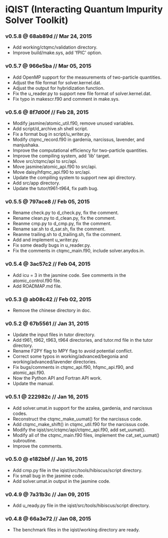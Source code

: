 # iQIST (Interacting Quantum Impurity Solver Toolkit)

### v0.5.8 @ 68ab89d // Mar 24, 2015

* Add working/ctqmc/validation directory.
* Improve build/make.sys, add 'fPIC' option.

### v0.5.7 @ 966e5ba // Mar 05, 2015

* Add OpenMP support for the measurements of two-particle quantities.
* Adjust the file format for solver.kernel.dat.
* Adjust the output for hybridization function.
* Fix the u\_reader.py to support new file format of solver.kernel.dat.
* Fix typo in makescr.f90 and comment in make.sys.

### v0.5.6 @ 8f7d00f // Feb 28, 2015

* Modify jasmine/atomic\_util.f90, remove unused variables.
* Add script/d\_archive.sh shell script.
* Fix a format bug in script/u\_writer.py.
* Modify ctqmc\_record.f90 in gardenia, narcissus, lavender, and manjushaka.
* Improve the computational efficiency for two-particle quantities.
* Improve the compiling system, add 'lib' target.
* Move src/ctqmc/api to src/api.
* Move jasmine/atomic\_api.f90 to src/api.
* Move daisy/hfqmc\_api.f90 to src/api.
* Update the compiling system to support new api directory.
* Add src/app directory.
* Update the tutor/t961-t964, fix path bug.

### v0.5.5 @ 797ace8 // Feb 05, 2015

* Rename check.py to d\_check.py, fix the comment.
* Rename clean.py to d\_clean.py, fix the comment.
* Reanme cmp.py to d\_cmp.py, fix the comment.
* Rename sar.sh to d\_sar.sh, fix the comment.
* Reanme trailing.sh to d\_trailing.sh, fix the comment.
* Add and implement u\_writer.py.
* Fix some deadly bugs in u\_reader.py.
* Fix the comments in ctqmc\_main.f90, include solver.anydos.in.

### v0.5.4 @ 3ac57c2 // Feb 04, 2015

* Add icu = 3 in the jasmine code. See comments in the atomic\_control.f90 file.
* Add ROADMAP.md file.

### v0.5.3 @ ab08c42 // Feb 02, 2015

* Remove the chinese directory in doc.

### v0.5.2 @ 67b5561 // Jan 31, 2015

* Update the input files in tutor directory.
* Add t961, t962, t963, t964 directories, and tutor.md file in the tutor directory.
* Rename F2PY flag to MPY flag to avoid potential conflict.
* Correct some typos in working/advanced/begonia and working/advanced/lavender directories.
* Fix bugs/comments in ctqmc\_api.f90, hfqmc\_api.f90, and atomic\_api.f90.
* Now the Python API and Fortran API work.
* Update the manual.

### v0.5.1 @ 222982c // Jan 16, 2015

* Add solver.umat.in support for the azalea, gardenia, and narcissus codes.
* Reconstruct the ctqmc\_make\_uumat() for the narcissus code.
* Add ctqmc\_make\_shift() in ctqmc\_util.f90 for the narcissus code.
* Modify the iqist/src/ctqmc/api/ctqmc\_api.f90, add set\_uumat().
* Modify all of the ctqmc\_main.f90 files, implement the cat\_set\_uumat() subroutine.
* Improve the comments.

### v0.5.0 @ e182bbf // Jan 16, 2015

* Add cmp.py file in the iqist/src/tools/hibiscus/script directory.
* Fix small bug in the jasmine code.
* Add solver.umat.in output in the jasmine code.

### v0.4.9 @ 7a31b3c // Jan 09, 2015

* Add u\_ready.py file in the iqist/src/tools/hibiscus/script directory.

### v0.4.8 @ 66a3e72 // Jan 08, 2015

* The benchmark files in the iqist/working directory are ready.
